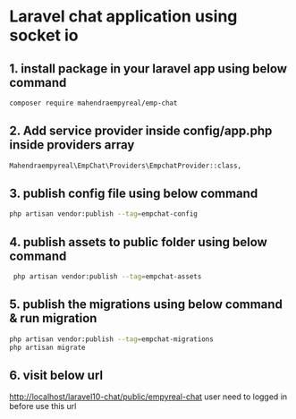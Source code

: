 # Laravel chat application using socket io

## 1. install package in your laravel app using below command
```bash
composer require mahendraempyreal/emp-chat
```

## 2. Add service provider inside config/app.php inside providers array
```bash
Mahendraempyreal\EmpChat\Providers\EmpchatProvider::class,
```

## 3. publish config file using below command
```bash
php artisan vendor:publish --tag=empchat-config
```

## 4. publish assets to public folder using below command
```bash
 php artisan vendor:publish --tag=empchat-assets
```

## 5. publish the migrations using below command & run migration
```bash
php artisan vendor:publish --tag=empchat-migrations
php artisan migrate
```

## 6. visit below url 
[http://localhost/laravel10-chat/public/empyreal-chat](http://localhost/laravel10-chat/public/empyreal-chat)
user need to logged in before use this url
